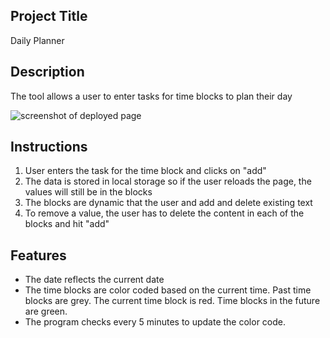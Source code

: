 ## Project Title
Daily Planner

## Description
The tool allows a user to enter tasks for time blocks to plan their day

![screenshot of deployed page](assets/images/time-block.png)

## Instructions
1. User enters the task for the time block and clicks on "add"
2. The data is stored in local storage so if the user reloads the page, the values will still be in the blocks
3. The blocks are dynamic that the user and add and delete existing text
4. To remove a value, the user has to delete the content in each of the blocks and hit "add"

## Features
* The date reflects the current date
* The time blocks are color coded based on the current time. Past time blocks are grey. The current time block is red. Time blocks in the future are green.
* The program checks every 5 minutes to update the color code. 
